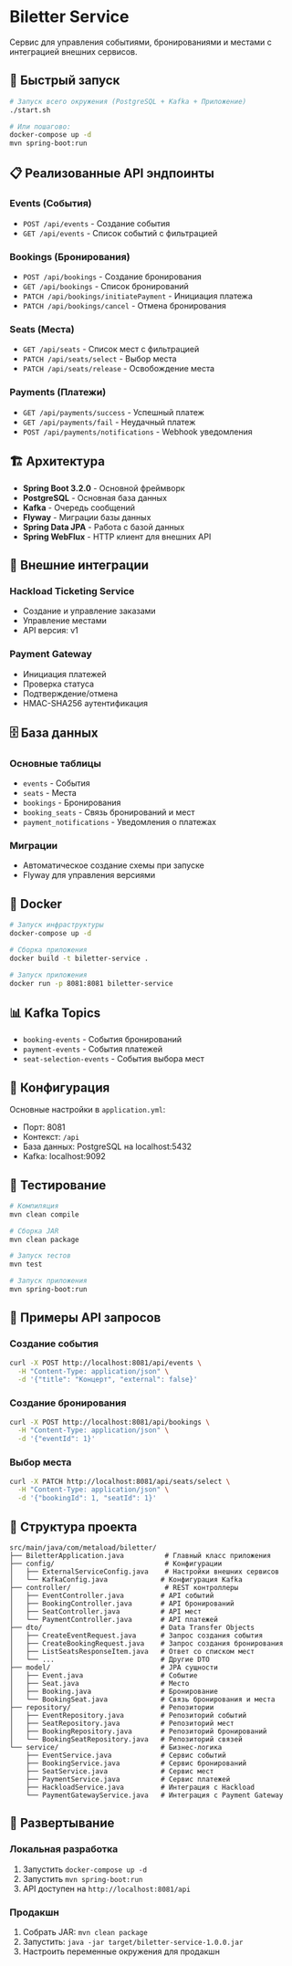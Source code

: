 # Biletter Service

Сервис для управления событиями, бронированиями и местами с интеграцией внешних сервисов.

## 🚀 Быстрый запуск

```bash
# Запуск всего окружения (PostgreSQL + Kafka + Приложение)
./start.sh

# Или пошагово:
docker-compose up -d
mvn spring-boot:run
```

## 📋 Реализованные API эндпоинты

### Events (События)
- `POST /api/events` - Создание события
- `GET /api/events` - Список событий с фильтрацией

### Bookings (Бронирования)
- `POST /api/bookings` - Создание бронирования
- `GET /api/bookings` - Список бронирований
- `PATCH /api/bookings/initiatePayment` - Инициация платежа
- `PATCH /api/bookings/cancel` - Отмена бронирования

### Seats (Места)
- `GET /api/seats` - Список мест с фильтрацией
- `PATCH /api/seats/select` - Выбор места
- `PATCH /api/seats/release` - Освобождение места

### Payments (Платежи)
- `GET /api/payments/success` - Успешный платеж
- `GET /api/payments/fail` - Неудачный платеж
- `POST /api/payments/notifications` - Webhook уведомления

## 🏗️ Архитектура

- **Spring Boot 3.2.0** - Основной фреймворк
- **PostgreSQL** - Основная база данных
- **Kafka** - Очередь сообщений
- **Flyway** - Миграции базы данных
- **Spring Data JPA** - Работа с базой данных
- **Spring WebFlux** - HTTP клиент для внешних API

## 🔌 Внешние интеграции

### Hackload Ticketing Service
- Создание и управление заказами
- Управление местами
- API версия: v1

### Payment Gateway
- Инициация платежей
- Проверка статуса
- Подтверждение/отмена
- HMAC-SHA256 аутентификация

## 🗄️ База данных

### Основные таблицы
- `events` - События
- `seats` - Места
- `bookings` - Бронирования
- `booking_seats` - Связь бронирований и мест
- `payment_notifications` - Уведомления о платежах

### Миграции
- Автоматическое создание схемы при запуске
- Flyway для управления версиями

## 🐳 Docker

```bash
# Запуск инфраструктуры
docker-compose up -d

# Сборка приложения
docker build -t biletter-service .

# Запуск приложения
docker run -p 8081:8081 biletter-service
```

## 📊 Kafka Topics

- `booking-events` - События бронирований
- `payment-events` - События платежей
- `seat-selection-events` - События выбора мест

## 🔧 Конфигурация

Основные настройки в `application.yml`:
- Порт: 8081
- Контекст: `/api`
- База данных: PostgreSQL на localhost:5432
- Kafka: localhost:9092

## 🧪 Тестирование

```bash
# Компиляция
mvn clean compile

# Сборка JAR
mvn clean package

# Запуск тестов
mvn test

# Запуск приложения
mvn spring-boot:run
```

## 📝 Примеры API запросов

### Создание события
```bash
curl -X POST http://localhost:8081/api/events \
  -H "Content-Type: application/json" \
  -d '{"title": "Концерт", "external": false}'
```

### Создание бронирования
```bash
curl -X POST http://localhost:8081/api/bookings \
  -H "Content-Type: application/json" \
  -d '{"eventId": 1}'
```

### Выбор места
```bash
curl -X PATCH http://localhost:8081/api/seats/select \
  -H "Content-Type: application/json" \
  -d '{"bookingId": 1, "seatId": 1}'
```

## 📁 Структура проекта

```
src/main/java/com/metaload/biletter/
├── BiletterApplication.java          # Главный класс приложения
├── config/                           # Конфигурации
│   ├── ExternalServiceConfig.java    # Настройки внешних сервисов
│   └── KafkaConfig.java             # Конфигурация Kafka
├── controller/                       # REST контроллеры
│   ├── EventController.java         # API событий
│   ├── BookingController.java       # API бронирований
│   ├── SeatController.java          # API мест
│   └── PaymentController.java       # API платежей
├── dto/                             # Data Transfer Objects
│   ├── CreateEventRequest.java      # Запрос создания события
│   ├── CreateBookingRequest.java    # Запрос создания бронирования
│   ├── ListSeatsResponseItem.java   # Ответ со списком мест
│   └── ...                          # Другие DTO
├── model/                           # JPA сущности
│   ├── Event.java                   # Событие
│   ├── Seat.java                    # Место
│   ├── Booking.java                 # Бронирование
│   └── BookingSeat.java             # Связь бронирования и места
├── repository/                      # Репозитории
│   ├── EventRepository.java         # Репозиторий событий
│   ├── SeatRepository.java          # Репозиторий мест
│   ├── BookingRepository.java       # Репозиторий бронирований
│   └── BookingSeatRepository.java   # Репозиторий связей
└── service/                         # Бизнес-логика
    ├── EventService.java            # Сервис событий
    ├── BookingService.java          # Сервис бронирований
    ├── SeatService.java             # Сервис мест
    ├── PaymentService.java          # Сервис платежей
    ├── HackloadService.java         # Интеграция с Hackload
    └── PaymentGatewayService.java   # Интеграция с Payment Gateway
```

## 🚀 Развертывание

### Локальная разработка
1. Запустить `docker-compose up -d`
2. Запустить `mvn spring-boot:run`
3. API доступен на `http://localhost:8081/api`

### Продакшн
1. Собрать JAR: `mvn clean package`
2. Запустить: `java -jar target/biletter-service-1.0.0.jar`
3. Настроить переменные окружения для продакшн